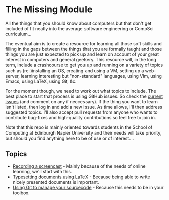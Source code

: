 # The Missing Module

All the things that you should know about computers but that don't get included of fit neatly into the average software engineering or CompSci curriculum...

The eventual aim is to create a resource for learning all those soft skills and filling in the gaps between the things that you are formally taught and those things you are just expected to pick up and learn on account of your great interest in computers and general geekery. This resource will, in the long term, include a crashcourse to get you up and running on a variety of topics such as (re-)installing an OS, creating and using a VM, setting up a web-server, learning interesting but "non-standard" languages, using VIm, using Emacs, using LaTeX, using Git, &c.

For the moment though, we need to work out what topics to include. The best place to start that process is using GitHub issues. So check the [current issues](https://github.com/siwells/missing/issues) (and comment on any if neccessary). If the thing you want to learn isn't listed, then log in and add a new issue. As time allows, I'll then address suggested topics. I'll also accept pull requests from anyone who wants to contribute bug-fixes and high-quality contributions so feel free to join in.

Note that this repo is mainly oriented towards students in the School of Computing at Edinburgh Napier University and their needs will take priority, but should you find anything here to be of use or of interest....

## Topics

* [Recording a screencast](screencasts/README.md) - Mainly because of the needs of online learning, we'll start with this.
* [Typesetting documents using LaTeX](latex/README.md) - Because being able to write nicely presented documents is important.
* [Using Git to manage your sourcecode](git/README.md) - Because this needs to be in your toolbox.
